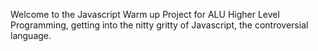 Welcome to the Javascript Warm up Project for ALU Higher Level Programming, getting into the nitty gritty of Javascript, the controversial language.
